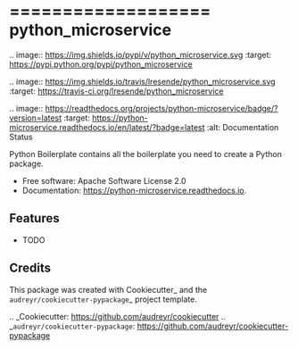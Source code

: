 ===================
python_microservice
===================


.. image:: https://img.shields.io/pypi/v/python_microservice.svg
        :target: https://pypi.python.org/pypi/python_microservice

.. image:: https://img.shields.io/travis/lresende/python_microservice.svg
        :target: https://travis-ci.org/lresende/python_microservice

.. image:: https://readthedocs.org/projects/python-microservice/badge/?version=latest
        :target: https://python-microservice.readthedocs.io/en/latest/?badge=latest
        :alt: Documentation Status




Python Boilerplate contains all the boilerplate you need to create a Python package.


* Free software: Apache Software License 2.0
* Documentation: https://python-microservice.readthedocs.io.


Features
--------

* TODO

Credits
-------

This package was created with Cookiecutter_ and the `audreyr/cookiecutter-pypackage`_ project template.

.. _Cookiecutter: https://github.com/audreyr/cookiecutter
.. _`audreyr/cookiecutter-pypackage`: https://github.com/audreyr/cookiecutter-pypackage
